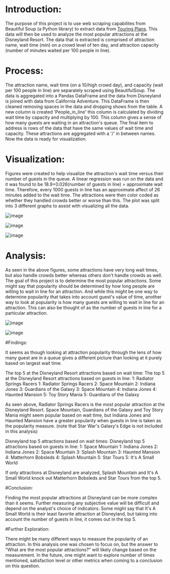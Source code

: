 
# Introduction:

The purpose of this project is to use web scraping capabilites from Beautiful Soup (a Python library) to extract data from [Touring Plans](https://touringplans.com/). This data will then be used to analyze the most popular attractions at the Disneyland Resort. The data that is extracted is comprised of attraction name, wait time (min) on a crowd level of ten day, and attraction capacity (number of minutes waited per 100 people in line). 


# Process: 

The attraction name, wait time (on a 10/high crowd day), and capacity (wait per 100 people in line) are separately scraped using BeautifulSoup. The data is aggregated into a Pandas DataFrame and the data from Disneyland is joined with data from California Adventure. This DataFrame is then cleaned removing spaces in the data and dropping shows from the table. A new column is created 'People_in_line' this column is calculated by dividing wait time by capacity and multiplying by 100. This column gives a sense of how many guests are waiting in an attraction's queue. The final item to address is rows of the data that have the same values of wait time and capacity. These attractions are aggregated with a '/' in between names. Now the data is ready for visualization.

# Visualization:

Figures were created to help visualize the attraction's wait time versus their number of guests in the queue. A linear regression was run on the data and it was found to be 18.9+0.026(number of guests in line) = approximate wait time. Therefore, every 1000 guests in line has an approximate affect of 26 minutes added to the wait time. The attractions were then color coded as whether they handled crowds better or worse than this. The plot was split into 3 different graphs to assist with visualizing all the data.


![image](https://github.com/zaklang123/portfolio-projects/assets/79182085/9ddce24a-15c3-4646-b213-a5a84b62cae6)

![image](https://github.com/zaklang123/portfolio-projects/assets/79182085/13aac9ad-ff5a-455c-965f-b226924b4f35)

![image](https://github.com/zaklang123/portfolio-projects/assets/79182085/d4a8b5cb-6eef-4752-83f0-f866cf63df53)

# Analysis: 

As seen in the above figures, some attractions have very long wait times, but also handle crowds better whereas others don't handle crowds as well. The goal of this project is to determine the most popular attractions. Some might say that popularity should be determined by how long people are willing to wait in line for an attraction. And while this might be one way to determine popularity that takes into account guest's value of time, another way to look at popularity is how many guests are willing to wait in line for an attraction. This can also be thought of as the number of guests in line for a particular attraction. 

![image](https://github.com/zaklang123/portfolio-projects/assets/79182085/f87b3e5e-59c6-49ec-9a9d-6588eea654ee)


![image](https://github.com/zaklang123/portfolio-projects/assets/79182085/5999906e-9d67-43b6-9ee4-234efdd7fc7b)

#Findings: 

It seems as though looking at attraction popularity through the lens of how many guest are in a queue gives a different picture than looking at it purely based on largest wait time. 

The top 5 at the Disneyland Resort attractions based on wait time:                        The top 5 at the Disneyland Resort attractions based on guests in line: 
1: Radiator Springs Racers                                                                1: Radiator Springs Racers
2: Space Mountain                                                                         2: Indiana Jones
3: Guardians of the Galaxy                                                                3: Space Mountain
4: Indiana Jones                                                                          4: Haunted Mansion
5: Toy Story Mania                                                                        5: Guardians of the Galaxy

As seen above, Radiator Springs Racers is the most popular attraction at the Disneyland Resort. Space Mountain, Guardians of the Galaxy and Toy Story Mania might seem popular based on wait time, but Indiana Jones and Haunted Mansion have a greater popularity when guests in line is taken as the popularity measure. (note that Star War's Galaxy's Edge is not included in this analysis)

Disneyland top 5 attractions based on wait times:                                         Disneyland top 5 attractions based on guests in line:
1: Space Mountain                                                                         1: Indiana Jones
2: Indiana Jones                                                                          2: Space Mountain
3: Splash Mountain                                                                        3: Haunted Mansion
4: Matterhorn Bobsleds                                                                    4: Splash Mountain
5: Star Tours                                                                             5: It's A Small World

If only attractions at Disneyland are analyzed, Splash Mountain and It's A Small World knock out Matterhorn Bobsleds and Star Tours from the top 5. 

#Conclusion:

Finding the most popular attractions at Disneyland can be more complex than it seems. Further measuring any subjective value will be difficult and depend on the analyst's choice of indicators. Some might say that It's A Small World is their least favorite attraction at Disneyland, but taking into account the number of guests in line, it comes out in the top 5. 

#Further Exploration:

There might be many different ways to measure the popularity of an attraction. In this analysis one was chosen to focus on, but the answer to "What are the most popular attractions?" will likely change based on the measurement. In the future, one might want to explore number of times mentioned, satisfaction level or other metrics when coming to a conclusion on this question.


